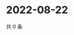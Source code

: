 # 2022-08-22

共 0 条

<!-- BEGIN WEIBO -->
<!-- 最后更新时间 Mon Aug 22 2022 02:19:21 GMT+0800 (China Standard Time) -->

<!-- END WEIBO -->
